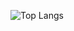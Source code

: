 <!-- - Hi 😎, I’m [Emmanuel Anongba](https://manuelnongba.github.io/)
- I’m a Full-Stack Engineer 💻
- Reach me at eanongba19@gmail.com 📫 -->

<!---
manuelnongba/manuelnongba is a ✨ special ✨ repository because its `README.md` (this file) appears on your GitHub profile.
You can click the Preview link to take a look at your changes.
--->
<!-- ![GitHub Stats](https://github-readme-stats.vercel.app/api?username=manuelnongba&theme=radical) -->
![Top Langs](https://github-readme-stats.vercel.app/api/top-langs/?username=manuelnongba&layout=compact&theme=radical)
<!-- ![GitHub Streak](https://streak-stats.demolab.com/?user=manuelnongba&theme=radical) -->
